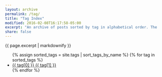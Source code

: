 ```yaml
---
layout: archive
permalink: /tag/
title: "Tag Index"
modified: 2016-02-08T16:17:58-05:00
excerpt: "An archive of posts sorted by tag in alphabetical order. The tag frequency, the number to its right, shows how many articles have such tag. Click on the tag name to go to a list of related articles."
share: false
---
```


{{ page.excerpt | markdownify }}

<ul class="tag__list">
  {% assign sorted_tags = site.tags | sort_tags_by_name %}
  {% for tag in sorted_tags %}
    <li><a href="{{ site.url }}/tag/{{ tag[0] | replace:' ','-' | downcase }}/" class="tag__item"><span class="tag__name">{{ tag[0] }}</span> <span class="tag__count">{{ tag[1] }}</span></a></li>
  {% endfor %}
</ul>
